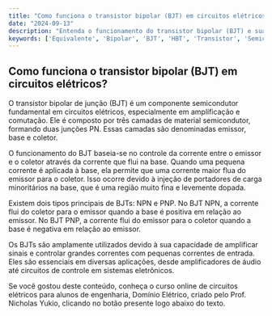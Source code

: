 ```yaml
---
title: "Como funciona o transistor bipolar (BJT) em circuitos elétricos?"
date: "2024-09-13"
description: "Entenda o funcionamento do transistor bipolar (BJT) e sua importância em circuitos elétricos."
keywords: ['Equivalente', 'Bipolar', 'BJT', 'HBT', 'Transistor', 'Semicondutor', 'corrente']
---
```


## Como funciona o transistor bipolar (BJT) em circuitos elétricos?

O transistor bipolar de junção (BJT) é um componente semicondutor fundamental em circuitos elétricos, especialmente em amplificação e comutação. Ele é composto por três camadas de material semicondutor, formando duas junções PN. Essas camadas são denominadas emissor, base e coletor.

O funcionamento do BJT baseia-se no controle da corrente entre o emissor e o coletor através da corrente que flui na base. Quando uma pequena corrente é aplicada à base, ela permite que uma corrente maior flua do emissor para o coletor. Isso ocorre devido à injeção de portadores de carga minoritários na base, que é uma região muito fina e levemente dopada.

Existem dois tipos principais de BJTs: NPN e PNP. No BJT NPN, a corrente flui do coletor para o emissor quando a base é positiva em relação ao emissor. No BJT PNP, a corrente flui do emissor para o coletor quando a base é negativa em relação ao emissor.

Os BJTs são amplamente utilizados devido à sua capacidade de amplificar sinais e controlar grandes correntes com pequenas correntes de entrada. Eles são essenciais em diversas aplicações, desde amplificadores de áudio até circuitos de controle em sistemas eletrônicos.

Se você gostou deste conteúdo, conheça o curso online de circuitos elétricos para alunos de engenharia, Domínio Elétrico, criado pelo Prof. Nicholas Yukio, clicando no botão presente logo abaixo do texto.
